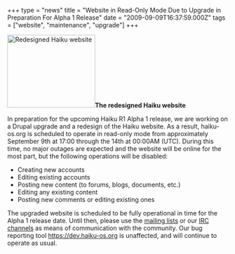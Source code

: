 +++
type = "news"
title = "Website in Read-Only Mode Due to Upgrade in Preparation For Alpha 1 Release"
date = "2009-09-09T16:37:59.000Z"
tags = ["website", "maintenance", "upgrade"]
+++

<span class="inline inline-right"><a href="/images/new_website_getting_ready_alpha_1_release" ><img src="/files/screenshots/2009-09-08_new-website-theme.thumbnail.png" alt="Redesigned Haiku website" title="Redesigned Haiku website"  class="image image-thumbnail " width="200" height="166" /></a><span class="caption" style="width: 198px;"><strong>The redesigned Haiku website</strong></span></span><p>In preparation for the upcoming Haiku R1 Alpha 1 release, we are working on a Drupal upgrade and a redesign of the Haiku website. As a result, haiku-os.org is scheduled to operate in read-only mode from approximately September 9th at 17:00 through the 14th at 00:00AM (UTC). During this time, no major outages are expected and the website will be online for the most part, but the following operations will be disabled:</p>

<ul>
 <li>Creating new accounts</li>
 <li>Editing existing accounts</li>
 <li>Posting new content (to forums, blogs, documents, etc.)</li>
 <li>Editing any existing content</li>
 <li>Posting new comments or editing existing ones</li>
</ul>

<p>The upgraded website is scheduled to be fully operational in time for the Alpha 1 release date. Until then, please use the <a href="/community/ml" title="Haiku Mailing Lists">mailing lists</a> or our <a href="/community/irc" title="Haiku IRC channels">IRC channels</a> as means of communication with the community. Our bug reporting tool <a href="https://dev.haiku-os.org" title="Haiku bug tracking toll">https://dev.haiku-os.org</a> is unaffected, and will continue to operate as usual.</p>
